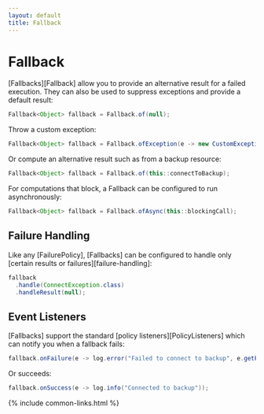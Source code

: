 ```yaml
---
layout: default
title: Fallback
---
```


# Fallback

[Fallbacks][Fallback] allow you to provide an alternative result for a failed execution. They can also be used to suppress exceptions and provide a default result:

```java
Fallback<Object> fallback = Fallback.of(null);
```

Throw a custom exception:

```java
Fallback<Object> fallback = Fallback.ofException(e -> new CustomException(e.getLastFailure()));
```

Or compute an alternative result such as from a backup resource:

```java
Fallback<Object> fallback = Fallback.of(this::connectToBackup);
```

For computations that block, a Fallback can be configured to run asynchronously:

```java
Fallback<Object> fallback = Fallback.ofAsync(this::blockingCall);
```

## Failure Handling

Like any [FailurePolicy], [Fallbacks] can be configured to handle only [certain results or failures][failure-handling]:

```java
fallback
  .handle(ConnectException.class)
  .handleResult(null);
```

## Event Listeners

[Fallbacks] support the standard [policy listeners][PolicyListeners] which can notify you when a fallback fails:

```java
fallback.onFailure(e -> log.error("Failed to connect to backup", e.getFailure()));
```

Or succeeds:

```java
fallback.onSuccess(e -> log.info("Connected to backup"));
```

{% include common-links.html %}